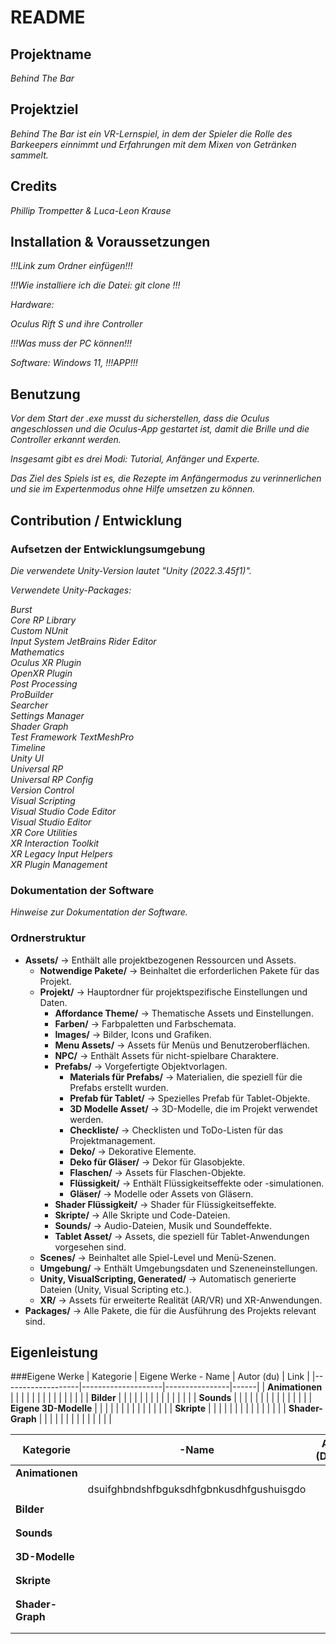 # README

## Projektname
*Behind The Bar*

## Projektziel
*Behind The Bar ist ein VR-Lernspiel, in dem der Spieler die Rolle des Barkeepers einnimmt und Erfahrungen mit dem Mixen von Getränken sammelt.*

## Credits
*Phillip Trompetter & Luca-Leon Krause*

## Installation & Voraussetzungen
*!!!Link zum Ordner einfügen!!!*

*!!!Wie installiere ich die Datei: git clone <repo-url>!!!*

*Hardware:*

*Oculus Rift S und ihre Controller*

*!!!Was muss der PC können!!!*

*Software: Windows 11, !!!APP!!!*

## Benutzung
*Vor dem Start der .exe musst du sicherstellen, dass die Oculus angeschlossen und die Oculus-App gestartet ist, damit die Brille und die Controller erkannt werden.*

*Insgesamt gibt es drei Modi: Tutorial, Anfänger und Experte.*

*Das Ziel des Spiels ist es, die Rezepte im Anfängermodus zu verinnerlichen und sie im Expertenmodus ohne Hilfe umsetzen zu können.*

## Contribution / Entwicklung

### Aufsetzen der Entwicklungsumgebung
*Die verwendete Unity-Version lautet "Unity (2022.3.45f1)".*

*Verwendete Unity-Packages:*

*Burst*  
*Core RP Library*  
*Custom NUnit*  
*Input System* 
*JetBrains Rider Editor*  
*Mathematics*  
*Oculus XR Plugin*  
*OpenXR Plugin*  
*Post Processing*  
*ProBuilder*  
*Searcher*  
*Settings Manager*  
*Shader Graph*  
*Test Framework* 
*TextMeshPro*  
*Timeline*  
*Unity UI*  
*Universal RP*  
*Universal RP Config*  
*Version Control*  
*Visual Scripting*  
*Visual Studio Code Editor*  
*Visual Studio Editor*  
*XR Core Utilities*  
*XR Interaction Toolkit*  
*XR Legacy Input Helpers*  
*XR Plugin Management*

### Dokumentation der Software
*Hinweise zur Dokumentation der Software.*

### Ordnerstruktur
- **Assets/** → Enthält alle projektbezogenen Ressourcen und Assets.
  - **Notwendige Pakete/** → Beinhaltet die erforderlichen Pakete für das Projekt.
  - **Projekt/** → Hauptordner für projektspezifische Einstellungen und Daten.
    - **Affordance Theme/** → Thematische Assets und Einstellungen.
    - **Farben/** → Farbpaletten und Farbschemata.
    - **Images/** → Bilder, Icons und Grafiken.
    - **Menu Assets/** → Assets für Menüs und Benutzeroberflächen.
    - **NPC/** → Enthält Assets für nicht-spielbare Charaktere.
    - **Prefabs/** → Vorgefertigte Objektvorlagen.
      - **Materials für Prefabs/** → Materialien, die speziell für die Prefabs erstellt wurden.
      - **Prefab für Tablet/** → Spezielles Prefab für Tablet-Objekte.
      - **3D Modelle Asset/** → 3D-Modelle, die im Projekt verwendet werden.
      - **Checkliste/** → Checklisten und ToDo-Listen für das Projektmanagement.
      - **Deko/** → Dekorative Elemente.
      - **Deko für Gläser/** → Dekor für Glasobjekte.
      - **Flaschen/** → Assets für Flaschen-Objekte.
      - **Flüssigkeit/** → Enthält Flüssigkeitseffekte oder -simulationen.
      - **Gläser/** → Modelle oder Assets von Gläsern.
    - **Shader Flüssigkeit/** → Shader für Flüssigkeitseffekte.
    - **Skripte/** → Alle Skripte und Code-Dateien.
    - **Sounds/** → Audio-Dateien, Musik und Soundeffekte.
    - **Tablet Asset/** → Assets, die speziell für Tablet-Anwendungen vorgesehen sind.
  - **Scenes/** → Beinhaltet alle Spiel-Level und Menü-Szenen.
  - **Umgebung/** → Enthält Umgebungsdaten und Szeneneinstellungen.
  - **Unity, VisualScripting, Generated/** → Automatisch generierte Dateien (Unity, Visual Scripting etc.).
  - **XR/** → Assets für erweiterte Realität (AR/VR) und XR-Anwendungen.
- **Packages/** → Alle Pakete, die für die Ausführung des Projekts relevant sind.

## Eigenleistung
###Eigene Werke
  | Kategorie         | Eigene Werke - Name  | Autor (du)      | Link |
  |-------------------|--------------------|----------------|------|
  | **Animationen**   |                    |                |      |
  |                   |                    |                |      |
  |                  |                    |                |      |
  | **Bilder**       |                    |                |      |
  |                  |                    |                |      |
  |                  |                    |                |      |
  | **Sounds**       |                    |                |      |
  |                  |                    |                |      |
  |                  |                    |                |      |
  | **Eigene 3D-Modelle** |                |                |      |
  |                  |                    |                |      |
  |                  |                    |                |      |
  | **Skripte**      |                    |                |      |
  |                  |                    |                |      |
  |                  |                    |                |      |
  | **Shader-Graph** |                    |                |      |
  |                  |                    |                |      |
  |                  |                    |                |      |

| Kategorie         |  -Name  | Autor (Dritter) | Link |
|-------------------|--------------------|----------------|------|
| **Animationen**   |                    |                |      |
|                  |          dsuifghbndshfbguksdhfgbnkusdhfgushuisgdo          |                |      |
|                  |                    |                |      |
| **Bilder**       |                    |                |      |
|                  |                    |                |      |
|                  |                    |                |      |
| **Sounds**       |                    |                |      |
|                  |                    |                |      |
|                  |                    |                |      |
| **3D-Modelle**   |                    |                |      |
|                  |                    |                |      |
|                  |                    |                |      |
| **Skripte**      |                    |                |      |
|                  |                    |                |      |
|                  |                    |                |      |
| **Shader-Graph** |                    |                |      |
|                  |                    |                |      |
|                  |                    |                |      |

